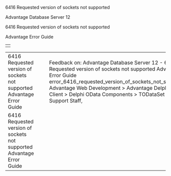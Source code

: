 6416 Requested version of sockets not supported




Advantage Database Server 12  

6416 Requested version of sockets not supported

Advantage Error Guide

|  |
| --- |
|  |

|  |  |  |  |  |
| --- | --- | --- | --- | --- |
| 6416 Requested version of sockets not supported  Advantage Error Guide |  |  | Feedback on: Advantage Database Server 12 - 6416 Requested version of sockets not supported Advantage Error Guide error\_6416\_requested\_version\_of\_sockets\_not\_supported Advantage Web Development > Advantage Delphi OData Client > Delphi OData Components > TODataSet / Dear Support Staff, |  |
| 6416 Requested version of sockets not supported  Advantage Error Guide |  |  |  |  |
